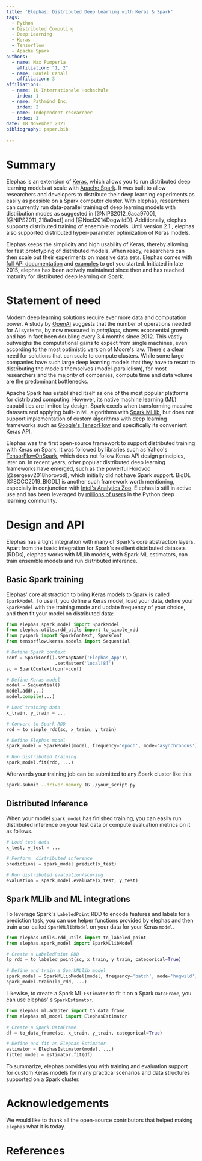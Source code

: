 ```yaml
---
title: 'Elephas: Distributed Deep Learning with Keras & Spark'
tags:
  - Python
  - Distributed Computing
  - Deep Learning
  - Keras
  - Tensorflow
  - Apache Spark
authors:
  - name: Max Pumperla
    affiliation: "1, 2"
  - name: Daniel Cahall
    affiliation: 3
affiliations:
  - name: IU Internationale Hochschule
    index: 1
  - name: Pathmind Inc.
    index: 2
  - name: Independent researcher
    index: 3
date: 18 November 2021
bibliography: paper.bib
    
---
```


# Summary

Elephas is an extension of [Keras](https://keras.io/), which allows you to run distributed deep learning models at scale with [Apache Spark](http://spark.apache.org/).
It was built to allow researchers and developers to distribute their deep learning experiments as easily as possible on a Spark computer cluster.
With elephas, researchers can currently run data-parallel training of deep learning models with distribution modes as suggested in [@NIPS2012_6aca9700], [@NIPS2011_218a0aef] and [@Noel2014DogwildD].
Additionally, elephas supports distributed training of ensemble models.
Until version 2.1., elephas also supported distributed hyper-parameter optimization of Keras models.

Elephas keeps the simplicity and high usability of Keras, thereby allowing for fast prototyping of distributed models.
When ready, researchers can then scale out their experiments on massive data sets.
Elephas comes with [full API documentation](http://maxpumperla.com/elephas/) and [examples](https://github.com/maxpumperla/elephas/blob/master/examples/Spark_ML_Pipeline.ipynb) to get you started.
Initiated in late 2015, elephas has been actively maintained since then and has reached maturity for distributed deep learning on Spark.

# Statement of need

Modern deep learning solutions require ever more data and computation power.
A study by [OpenAI](https://openai.com/blog/ai-and-compute) suggests that the number of operations needed for AI systems, by now measured in _petaflops_, shows exponential growth and has in fact been doubling every 3.4 months since 2012.
This vastly outweighs the computational gains to expect from single machines, even according to the most optimistic version of Moore's law.
There's a clear need for solutions that can scale to compute clusters.
While some large companies have such large deep learning models that they have to resort to distributing the models themselves (model-parallelism), for most researchers and the majority of companies, compute time and data volume are the predominant bottlenecks.

Apache Spark has established itself as one of the most popular platforms for distributed computing.
However, its native machine learning (ML) capabilities are limited by design.
Spark excels when transforming massive datasets and applying built-in ML algorithms with [Spark MLlib](http://spark.apache.org/mllib/), but does not support implementation of custom algorithms with deep learning frameworks such as [Google's TensorFlow](https://www.tensorflow.org/) and specifically its convenient Keras API.

Elephas was the first open-source framework to support distributed training with Keras on Spark.
It was followed by libraries such as Yahoo's [TensorFlowOnSpark](https://github.com/yahoo/TensorFlowOnSpark), which does not follow Keras API design principles, later on.
In recent years, other popular distributed deep learning frameworks have emerged, such as the powerful Horovod [@sergeev2018horovod], which initially did not have Spark support.
BigDL [@SOCC2019_BIGDL] is another such framework worth mentioning, especially in conjunction with [Intel's Analytics Zoo](https://github.com/intel-analytics/analytics-zoo).
Elephas is still in active use and has been leveraged by [millions of users](https://pypistats.org/packages/elephas) in the Python deep learning community.

# Design and API

Elephas has a tight integration with many of Spark's core abstraction layers. Apart from the basic integration for Spark's resilient distributed datasets (RDDs), elephas works with MLlib models, with Spark ML estimators, can train ensemble models and run distributed inference.

## Basic Spark training

Elephas' core abstraction to bring Keras models to Spark is called `SparkModel`.
To use it, you define a Keras model, load your data, define your `SparkModel` with the training mode and update frequency of your choice, and then fit your model on distributed data:

```python
from elephas.spark_model import SparkModel
from elephas.utils.rdd_utils import to_simple_rdd
from pyspark import SparkContext, SparkConf
from tensorflow.keras.models import Sequential

# Define Spark context
conf = SparkConf().setAppName('Elephas_App')\
                  .setMaster('local[8]')
sc = SparkContext(conf=conf)

# Define Keras model
model = Sequential()  
model.add(...)
model.compile(...)

# Load training data
x_train, y_train = ... 

# Convert to Spark RDD
rdd = to_simple_rdd(sc, x_train, y_train)

# Define Elephas model
spark_model = SparkModel(model, frequency='epoch', mode='asynchronous')

# Run distributed training
spark_model.fit(rdd, ...)
```

Afterwards your training job can be submitted to any Spark cluster like this:

```bash
spark-submit --driver-memory 1G ./your_script.py
```

## Distributed Inference

When your model `spark_model` has finished training, you can easily run distributed inference on your test data or compute evaluation metrics on it as follows.

```python
# Load test data
x_test, y_test = ...

# Perform  distributed inference
predictions = spark_model.predict(x_test)

# Run distributed evaluation/scoring
evaluation = spark_model.evaluate(x_test, y_test)
```

## Spark MLlib and ML integrations

To leverage Spark's `LabeledPoint` RDD to encode features and labels for a prediction task, you can use helper functions provided by elephas and then train a so-called `SparkMLlibModel` on your data for your Keras `model`.

```python
from elephas.utils.rdd_utils import to_labeled_point
from elephas.spark_model import SparkMLlibModel

# Create a LabeledPoint RDD
lp_rdd = to_labeled_point(sc, x_train, y_train, categorical=True)

# Define and train a SparkMLlib model
spark_model = SparkMLlibModel(model, frequency='batch', mode='hogwild')
spark_model.train(lp_rdd, ...)
```

Likewise, to create a Spark ML `Estimator` to fit it on a Spark `DataFrame`, you can use elephas' s `SparkEstimator`.

```python
from elephas.ml.adapter import to_data_frame
from elephas.ml_model import ElephasEstimator

# Create a Spark DataFrame
df = to_data_frame(sc, x_train, y_train, categorical=True)

# Define and fit an Elephas Estimator
estimator = ElephasEstimator(model, ...)
fitted_model = estimator.fit(df)
```

To summarize, elephas provides you with training and evaluation support for custom Keras models for many practical scenarios and data structures supported on a Spark cluster.

# Acknowledgements

We would like to thank all the open-source contributors that helped making `elephas` what it is today.

# References
